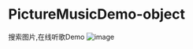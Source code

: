 # PictureMusicDemo-object
搜索图片,在线听歌Demo
![image](http://github.com/github-account/PictureMusicDemo-object/raw/master/Object/DemoImage1.png)
